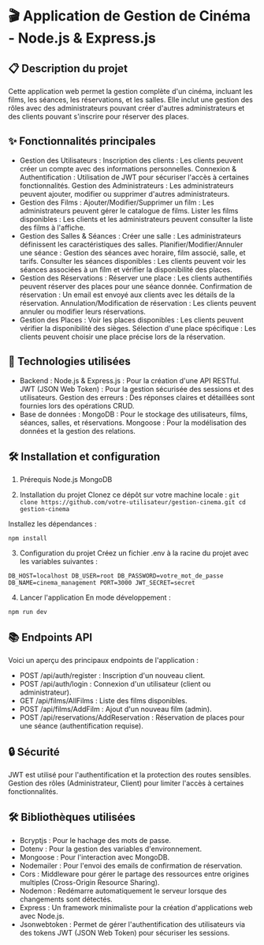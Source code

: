 # 🎬 Application de Gestion de Cinéma - Node.js & Express.js
 
## 📋 Description du projet 
Cette application web permet la gestion complète d'un cinéma, incluant les films, les séances, les réservations, et les salles. Elle inclut une gestion des rôles avec des administrateurs pouvant créer d'autres administrateurs et des clients pouvant s'inscrire pour réserver des places. 

## ✨ Fonctionnalités principales 
 - Gestion des Utilisateurs : 
Inscription des clients : Les clients peuvent créer un compte avec des informations personnelles. 
Connexion & Authentification : Utilisation de JWT pour sécuriser l'accès à certaines fonctionnalités. 
Gestion des Administrateurs : Les administrateurs peuvent ajouter, modifier ou supprimer d'autres administrateurs. 
 - Gestion des Films : 
Ajouter/Modifier/Supprimer un film : Les administrateurs peuvent gérer le catalogue de films. 
Lister les films disponibles : Les clients et les administrateurs peuvent consulter la liste des films à l'affiche. 
 - Gestion des Salles & Séances : 
Créer une salle : Les administrateurs définissent les caractéristiques des salles. 
Planifier/Modifier/Annuler une séance : Gestion des séances avec horaire, film associé, salle, et tarifs. 
Consulter les séances disponibles : Les clients peuvent voir les séances associées à un film et vérifier la disponibilité des places. 
 - Gestion des Réservations : 
Réserver une place : Les clients authentifiés peuvent réserver des places pour une séance donnée. 
Confirmation de réservation : Un email est envoyé aux clients avec les détails de la réservation. 
Annulation/Modification de réservation : Les clients peuvent annuler ou modifier leurs réservations. 
 - Gestion des Places : 
Voir les places disponibles : Les clients peuvent vérifier la disponibilité des sièges. 
Sélection d'une place spécifique : Les clients peuvent choisir une place précise lors de la réservation. 

## 🚀 Technologies utilisées
 - Backend :
Node.js & Express.js : Pour la création d'une API RESTful. 
JWT (JSON Web Token) : Pour la gestion sécurisée des sessions et des utilisateurs. 
Gestion des erreurs : Des réponses claires et détaillées sont fournies lors des opérations CRUD. 
 - Base de données :
MongoDB : Pour le stockage des utilisateurs, films, séances, salles, et réservations. 
Mongoose : Pour la modélisation des données et la gestion des relations. 

## 🛠️ Installation et configuration
  1. Prérequis
Node.js 
MongoDB

  2. Installation du projet
Clonez ce dépôt sur votre machine locale :
`` git clone https://github.com/votre-utilisateur/gestion-cinema.git
cd gestion-cinema ``

Installez les dépendances :

``npm install``

  3. Configuration du projet
Créez un fichier .env à la racine du projet avec les variables suivantes :

``DB_HOST=localhost
DB_USER=root
DB_PASSWORD=votre_mot_de_passe
DB_NAME=cinema_management
PORT=3000
JWT_SECRET=secret``


  4. Lancer l'application
En mode développement :

``npm run dev``

## 📚 Endpoints API
Voici un aperçu des principaux endpoints de l'application :

- POST /api/auth/register : Inscription d'un nouveau client.
- POST /api/auth/login : Connexion d'un utilisateur (client ou administrateur).
- GET /api/films/AllFilms : Liste des films disponibles.
- POST /api/films/AddFilm : Ajout d'un nouveau film (admin).
- POST /api/reservations/AddReservation : Réservation de places pour une séance (authentification requise).

## 🔒 Sécurité
JWT est utilisé pour l'authentification et la protection des routes sensibles. 
Gestion des rôles (Administrateur, Client) pour limiter l'accès à certaines fonctionnalités.


## 🛠 Bibliothèques utilisées
- Bcryptjs : Pour le hachage des mots de passe.
- Dotenv : Pour la gestion des variables d'environnement.
- Mongoose : Pour l'interaction avec MongoDB.
- Nodemailer : Pour l'envoi des emails de confirmation de réservation.
- Cors : Middleware pour gérer le partage des ressources entre origines multiples (Cross-Origin Resource Sharing).
- Nodemon : Redémarre automatiquement le serveur lorsque des changements sont détectés.
- Express : Un framework minimaliste pour la création d'applications web avec Node.js.
- Jsonwebtoken : Permet de gérer l'authentification des utilisateurs via des tokens JWT (JSON Web Token) pour sécuriser les sessions.
